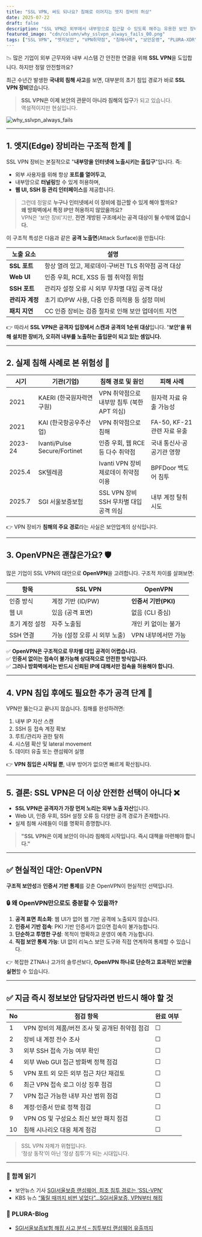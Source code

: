```yaml
---
title: "SSL VPN, 써도 되나요? 침해로 이어지는 엣지 장비의 허상"
date: 2025-07-22
draft: false
description: "SSL VPN은 외부에서 내부망으로 접근할 수 있도록 해주는 유용한 보안 장비입니다. 그러나 이 장비 자체가 침해의 첫 관문이 되고 있다는 점, 알고 계셨나요? 국내외 침해 사례를 통해 SSL VPN의 구조적 한계를 짚어봅니다."
featured_image: "cdn/column/why_sslvpn_always_fails_00.png"
tags: ["SSL VPN", "엣지보안", "VPN취약점", "침해사례", "보안운영", "PLURA-XDR"]
---
```


📉 많은 기업이 외부 근무자와 내부 시스템 간 안전한 연결을 위해 **SSL VPN**을 도입합니다. 하지만 정말 안전할까요?

최근 수년간 발생한 **국내외 침해 사고**를 보면, 대부분의 초기 침입 경로가 바로 **SSL VPN 장비**였습니다.

> **SSL VPN은 이제 보안의 관문이 아니라 침해의 입구**가 되고 있습니다.  
> 역설적이지만 현실입니다.

<!--more-->
![why_sslvpn_always_fails](https://blog.plura.io/cdn/column/why_sslvpn_always_fails_00.png)

---

## 1. 엣지(Edge) 장비라는 구조적 한계 🧱

SSL VPN 장비는 본질적으로 "**내부망을 인터넷에 노출시키는 출입구**"입니다. 즉:

* 외부 사용자를 위해 항상 **포트를 열어두고**,
* 내부망으로 **터널링**할 수 있게 허용하며,
* **웹 UI, SSH 등 관리 인터페이스**를 제공합니다.

> 그런데 정말로 **누구나 인터넷에서 이 장비에 접근할 수 있게 해야 할까요?**  
> **왜 방화벽에서 특정 IP만 허용하지 않았을까요?**  
> VPN은 '보안 장비'지만, **전면 개방된 구조에서는 공격 대상이 될 수밖에 없습니다.**

이 구조적 특성은 다음과 같은 **공격 노출면**(Attack Surface)을 만듭니다:

| 노출 요소      | 설명                               |
| ---------- | -------------------------------- |
| **SSL 포트** | 항상 열려 있고, 제로데이·구버전 TLS 취약점 공격 대상 |
| **Web UI** | 인증 우회, RCE, XSS 등 웹 취약점 위험       |
| **SSH 포트** | 관리자 설정 오류 시 외부 무차별 대입 공격 대상      |
| **관리자 계정** | 초기 ID/PW 사용, 다중 인증 미적용 등 설정 미비   |
| **패치 지연**  | CC 인증 장비는 검증 절차로 인해 보안 업데이트 지연   |

👉 따라서 **SSL VPN은 공격자 입장에서 스캔과 공격의 1순위 대상**입니다.
**'보안'을 위해 설치한 장비가, 오히려 내부를 노출하는 출입문이 되고 있는 셈입니다.**

---

## 2. 실제 침해 사례로 본 위험성 🚨

| 시기      | 기관(기업)                       | 침해 경로 및 원인                   | 피해 사례                 |
| ------- | ---------------------------- | ---------------------------- | --------------------- |
| 2021    | KAERI (한국원자력연구원)             | VPN 취약점으로 내부망 침투 (북한 APT 의심) | 원자력 자료 유출 가능성         |
| 2021    | KAI (한국항공우주산업)               | VPN 취약점으로 침해                 | FA-50, KF-21 관련 자료 유출 |
| 2023-24 | Ivanti/Pulse Secure/Fortinet | 인증 우회, 웹 RCE 등 다수 취약점        | 국내 통신사·공공기관 영향        |
| 2025.4  | SK텔레콤                        | Ivanti VPN 장비 제로데이 취약점 이용    | BPFDoor 백도어 침투        |
| 2025.7  | SGI 서울보증보험                   | SSL VPN 장비 SSH 무차별 대입 공격 의심  | 내부 계정 탈취 시도           |

👉 VPN 장비가 **침해의 주요 경로**라는 사실은 보안업계의 상식입니다.

---

## 3. OpenVPN은 괜찮은가요? 🛡️

많은 기업이 SSL VPN의 대안으로 **OpenVPN**을 고려합니다. 구조적 차이를 살펴보면:

| 항목       | SSL VPN            | OpenVPN         |
| -------- | ------------------ | --------------- |
| 인증 방식    | 계정 기반 (ID/PW)      | **인증서 기반(PKI)** |
| 웹 UI     | 있음 (공격 표면)         | 없음 (CLI 중심)     |
| 초기 계정 설정 | 자주 노출됨             | 개인 키 없이는 불가     |
| SSH 연결   | 가능 (설정 오류 시 외부 노출) | VPN 내부에서만 가능    |

✅ **OpenVPN은 구조적으로 무차별 대입 공격이 어렵습니다.**  
✅ **인증서 없이는 접속이 불가능해 상대적으로 안전한 방식입니다.**  
✅ **그러나 방화벽에서는 반드시 신뢰된 IP에 대해서만 접속을 허용해야 합니다.**

---

## 4. VPN 침입 후에도 필요한 추가 공격 단계 🔐

VPN만 뚫는다고 끝나지 않습니다. 침해를 완성하려면:

1. 내부 IP 자산 스캔
2. SSH 등 접속 계정 확보
3. 루트/관리자 권한 탈취
4. 시스템 확산 및 lateral movement
5. 데이터 유출 또는 랜섬웨어 실행

👉 **VPN 침입은 시작일 뿐**, 내부 방어가 없으면 빠르게 확산됩니다.

---

## 5. 결론: SSL VPN은 더 이상 안전한 선택이 아니다 ❌

* **SSL VPN은 공격자가 가장 먼저 노리는 외부 노출 자산**입니다.
* Web UI, 인증 우회, SSH 설정 오류 등 다양한 공격 경로가 존재합니다.
* 실제 침해 사례들이 이를 명확히 증명합니다.

> **"SSL VPN은 이제 보안이 아니라 침해의 시작입니다. 즉시 대책을 마련해야 합니다."**

---

## ✅ 현실적인 대안: OpenVPN

**구조적 보안성**과 **인증서 기반 통제**를 갖춘 OpenVPN이 현실적인 선택입니다.

### 🔒 왜 OpenVPN만으로도 충분할 수 있을까?

1. **공격 표면 최소화**: 웹 UI가 없어 웹 기반 공격에 노출되지 않습니다.
2. **인증서 기반 접속**: PKI 기반 인증서가 없으면 접속이 불가능합니다.
3. **단순하고 투명한 구성**: 목적이 명확하고 운영이 예측 가능합니다.
4. **직접 보안 통제 가능**: UI 없이 리눅스 보안 도구와 직접 연계하여 통제할 수 있습니다.

👉 복잡한 ZTNA나 고가의 솔루션보다, **OpenVPN 하나로 단순하고 효과적인 보안을 실현**할 수 있습니다.

---

## ✅ 지금 즉시 정보보안 담당자라면 반드시 해야 할 것

| No | 점검 항목                         | 완료 여부 |
| -- | ----------------------------- | ----- |
| 1  | VPN 장비의 제품/버전 조사 및 공개된 취약점 점검 | ☐     |
| 2  | 장비 내 계정 전수 조사                 | ☐     |
| 3  | 외부 SSH 접속 가능 여부 확인            | ☐     |
| 4  | 외부 Web GUI 접근 방화벽 정책 점검       | ☐     |
| 5  | VPN 포트 외 모든 외부 접근 차단 재검토      | ☐     |
| 6  | 최근 VPN 접속 로그 이상 징후 점검         | ☐     |
| 7  | VPN 접근 가능한 내부 자산 범위 점검        | ☐     |
| 8  | 계정·인증서 만료 정책 점검               | ☐     |
| 9  | VPN OS 및 구성요소 최신 보안 패치 점검     | ☐     |
| 10 | 침해 시나리오 대응 체계 점검              | ☐     |

> SSL VPN 자체가 위협입니다.  
> ‘정상 동작’이 아닌 ‘정상 침투’가 되는 시대입니다.

---

### 📖 함께 읽기
- 보안뉴스 기사 [SGI서울보증 랜섬웨어, 최초 침투 경로는 ‘SSL-VPN’](https://www.boannews.com/media/view.asp?idx=138214)
- KBS 뉴스 [“뚫릴 때까지 비번 넣었다”…SGI서울보증, VPN부터 해킹](https://tv.kakao.com/v/456721305)

### 🌟 PLURA-Blog

- [SGI서울보증보험 해킹 사고 분석 – 침투부터 랜섬웨어 유출까지](https://blog.plura.io/ko/threats/case-sgic_credential_stuffing/)

